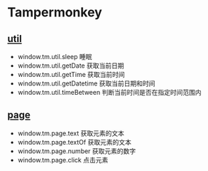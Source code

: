 # Tampermonkey

## [util](./util.js)

- window.tm.util.sleep 睡眠
- window.tm.util.getDate 获取当前日期
- window.tm.util.getTime 获取当前时间
- window.tm.util.getDatetime 获取当前日期和时间
- window.tm.util.timeBetween 判断当前时间是否在指定时间范围内

## [page](./page.js)

- window.tm.page.text 获取元素的文本
- window.tm.page.textOf 获取元素的文本
- window.tm.page.number 获取元素的数字
- window.tm.page.click 点击元素
